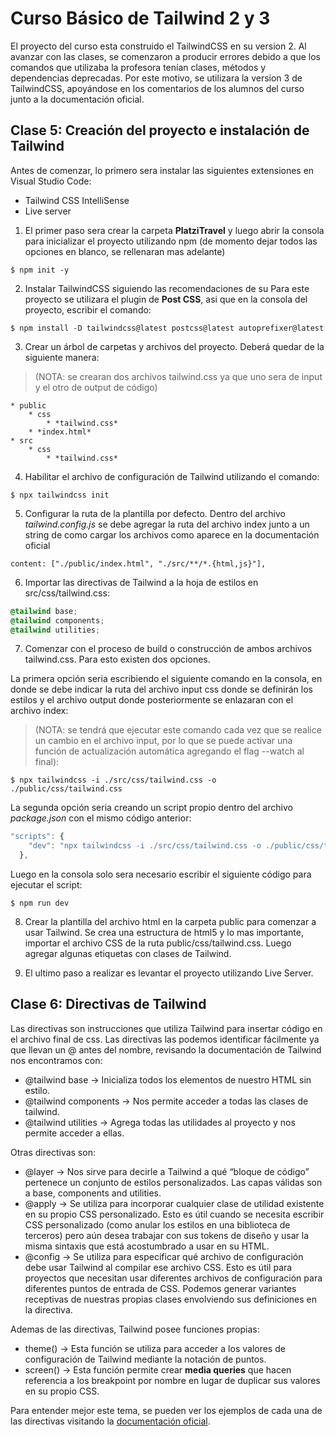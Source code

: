 # Curso Básico de Tailwind 2 y 3

El proyecto del curso esta construido el TailwindCSS en su version 2. 
Al avanzar con las clases, se comenzaron a producir errores debido a que los comandos que utilizaba la profesora tenían clases, métodos y dependencias deprecadas.
Por este motivo, se utilizara la version 3 de TailwindCSS, apoyándose en los comentarios de los alumnos del curso junto a la documentación oficial.


## Clase 5: Creación del proyecto e instalación de Tailwind
Antes de comenzar, lo primero sera instalar las siguientes extensiones en Visual Studio Code: 
+ Tailwind CSS IntelliSense
+ Live server

1. El primer paso sera crear la carpeta **PlatziTravel** y luego abrir la consola para inicializar el proyecto utilizando npm (de momento dejar todos las opciones en blanco, se rellenaran mas adelante)

`$ npm init -y`

2. Instalar TailwindCSS siguiendo las recomendaciones de su 
Para este proyecto se utilizara el plugin de **Post CSS**, asi que en la consola del proyecto, escribir el comando:

`$ npm install -D tailwindcss@latest postcss@latest autoprefixer@latest`

3. Crear un árbol de carpetas y archivos del proyecto. Deberá quedar de la siguiente manera:
>(NOTA: se crearan dos archivos tailwind.css ya que uno sera de input y el otro de output de código)

	* public
		* css
			* *tailwind.css*
		* *index.html*
	* src
		* css
			* *tailwind.css*

4. Habilitar el archivo de configuración de Tailwind utilizando el comando:

`$ npx tailwindcss init`

5. Configurar la ruta de la plantilla por defecto. Dentro del archivo *tailwind.config.js*  se debe agregar la ruta del archivo index junto a un string de como cargar los archivos como aparece en la documentación oficial
```
content: ["./public/index.html", "./src/**/*.{html,js}"],
```

6. Importar las directivas de Tailwind a la hoja de estilos en src/css/tailwind.css:
```css
@tailwind base;
@tailwind components;
@tailwind utilities;
```

7. Comenzar con el proceso de build o construcción de ambos archivos tailwind.css. Para esto existen dos opciones.

La primera opción seria escribiendo el siguiente comando en la consola, en donde se debe indicar la ruta del archivo input css donde se definirán los estilos y el archivo output donde posteriormente se enlazaran con el archivo index:
> (NOTA: se tendrá que ejecutar este comando cada vez que se realice un cambio en el archivo input, por lo que se puede activar una función de actualización automática agregando el flag --watch al final):

`$ npx tailwindcss -i ./src/css/tailwind.css -o ./public/css/tailwind.css`

La segunda opción seria creando un script propio dentro del archivo *package.json* con el mismo código anterior:
```javascript
"scripts": {
    "dev": "npx tailwindcss -i ./src/css/tailwind.css -o ./public/css/tailwind.css --watch",
  },
```
Luego en la consola solo sera necesario escribir el siguiente código para ejecutar el script:

`$ npm run dev`

8. Crear la plantilla del archivo html en la carpeta public para comenzar a usar Tailwind. Se crea una estructura de html5 y lo mas importante, importar el archivo CSS de la ruta public/css/tailwind.css.
Luego agregar algunas etiquetas con clases de Tailwind.

9. El ultimo paso a realizar es levantar el proyecto utilizando Live Server.


## Clase 6: Directivas de Tailwind

Las directivas son instrucciones que utiliza Tailwind para insertar código en el archivo final de css. 
Las directivas las podemos identificar fácilmente ya que llevan un @ antes del nombre, revisando la documentación de Tailwind nos encontramos con:

+ @tailwind base → Inicializa todos los elementos de nuestro HTML sin estilo.
+ @tailwind components → Nos permite acceder a todas las clases de tailwind.
+ @tailwind utilities → Agrega todas las utilidades al proyecto y nos permite acceder a ellas.

Otras directivas son:
+ @layer → Nos sirve para decirle a Tailwind a qué “bloque de código” pertenece un conjunto de estilos personalizados. Las capas válidas son a base, components and utilities.
+ @apply → Se utiliza para incorporar cualquier clase de utilidad existente en su propio CSS personalizado. Esto es útil cuando se necesita escribir CSS personalizado (como anular los estilos en una biblioteca de terceros) pero aún desea trabajar con sus tokens de diseño y usar la misma sintaxis que está acostumbrado a usar en su HTML.
+ @config → Se utiliza para especificar qué archivo de configuración debe usar Tailwind al compilar ese archivo CSS. Esto es útil para proyectos que necesitan usar diferentes archivos de configuración para diferentes puntos de entrada de CSS.
Podemos generar variantes receptivas de nuestras propias clases envolviendo sus definiciones en la directiva.

Ademas de las directivas, Tailwind posee funciones propias:
+ theme() → Esta función se utiliza para acceder a los valores de configuración de Tailwind mediante la notación de puntos.
+ screen() → Esta función permite crear **media queries** que hacen referencia a los breakpoint por nombre en lugar de duplicar sus valores en su propio CSS.

Para entender mejor este tema, se pueden ver los ejemplos de cada una de las directivas visitando la [documentación oficial](https://tailwindcss.com/docs/functions-and-directives).
